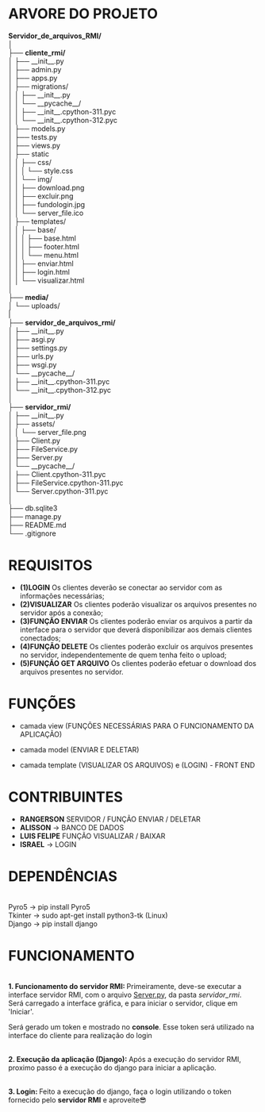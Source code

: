 # ARVORE DO PROJETO

<div>
<b>Servidor_de_arquivos_RMI/</b> <br>
│<br>
├── <b>cliente_rmi/</b><br>
│   ├── __init__.py<br>
│   ├── admin.py<br>
│   ├── apps.py<br>
│   ├── migrations/<br>
│   │   ├── __init__.py<br>
│   │   └── __pycache__/<br>
│   │       ├── __init__.cpython-311.pyc<br>
│   │       └── __init__.cpython-312.pyc<br>
│   ├── models.py<br>
│   ├── tests.py<br>
│   ├── views.py<br>
│   ├── static<br>
│   │   ├── css/<br>
│   │   │   └── style.css<br>
│   │   └── img/<br>
│   │       ├── download.png<br>
│   │       ├── excluir.png<br>
│   │       ├── fundologin.jpg<br>
│   │       └── server_file.ico<br>
│   ├── templates/<br>
│   │   ├── base/<br>
│   │   │   ├── base.html<br>
│   │   │   ├── footer.html<br>
│   │   │   └── menu.html<br>
│   │   ├── enviar.html<br>
│   │   ├── login.html<br>
│   │   └── visualizar.html<br>
│<br>
├── <b>media/</b><br>
│       └── uploads/<br>
|<br>
├── <b>servidor_de_arquivos_rmi/</b><br>
│   ├── __init__.py<br>
│   ├── asgi.py<br>
│   ├── settings.py<br>
│   ├── urls.py<br>
│   ├── wsgi.py<br>
│   └── __pycache__/<br>
│       ├── __init__.cpython-311.pyc<br>
│       └── __init__.cpython-312.pyc<br>
│<br>
├── <b>servidor_rmi/</b><br>                                                                       
│   ├── __init__.py<br>
│   ├── assets/<br>
│   │   └── server_file.png<br>
│   ├── Client.py<br>
│   ├── FileService.py<br>
│   ├── Server.py<br>
│   └── __pycache__/<br>
│       ├── Client.cpython-311.pyc<br>
│       ├── FileService.cpython-311.pyc<br>
│       └── Server.cpython-311.pyc<br>
│<br>
├── db.sqlite3<br>
├── manage.py<br>
├── README.md<br>
└── .gitignore<br>
</div>


# REQUISITOS 

- <b>(1)LOGIN</b> Os clientes deverão se conectar ao servidor com as informações necessárias;
- <b>(2)VISUALIZAR</b> Os clientes poderão visualizar os arquivos presentes no servidor após a conexão;
- <b>(3)FUNÇÃO ENVIAR</b> Os clientes poderão enviar os arquivos a partir da interface para o servidor que deverá disponibilizar
aos demais clientes conectados;
- <b>(4)FUNÇÃO DELETE</b> Os clientes poderão excluir os arquivos presentes no servidor, independentemente de quem tenha feito
o upload;
- <b>(5)FUNÇÃO GET ARQUIVO</b> Os clientes poderão efetuar o download dos arquivos presentes no servidor.

# FUNÇÕES 

- camada view (FUNÇÕES NECESSÁRIAS PARA O FUNCIONAMENTO DA APLICAÇÃO)

- camada model (ENVIAR E DELETAR)

- camada template (VISUALIZAR OS ARQUIVOS) e (LOGIN) - FRONT END


# CONTRIBUINTES

- <b>RANGERSON</b> SERVIDOR / FUNÇÃO ENVIAR / DELETAR
- <b>ALISSON</b> -> BANCO DE DADOS
- <b>LUIS FELIPE</b> FUNÇÃO VISUALIZAR / BAIXAR
- <b>ISRAEL</b> -> LOGIN

# DEPENDÊNCIAS
<br>Pyro5 -> pip install Pyro5
<br>Tkinter -> sudo apt-get install python3-tk (Linux)
<br>Django -> pip install django

# FUNCIONAMENTO
<br><b>1. Funcionamento do servidor RMI: </b>Primeiramente, deve-se executar a interface servidor RMI, com o arquivo <a href="#">Server.py</a>, da pasta <i>servidor_rmi</i>. Será carregado a interface gráfica, e para iniciar o servidor, clique em 'Iniciar'.
<p>Será gerado um token e mostrado no <b>console</b>. Esse token será utilizado na interface do cliente para realização do login<p>

<br><b>2. Execução da aplicação (Django): </b> Após a execução do servidor RMI, proximo passo é a execução do django para iniciar a aplicação.

<br><b>3. Login: </b> Feito a execução do django, faça o login utilizando o token fornecido pelo <b>servidor RMI</b> e aproveite😎
